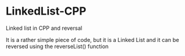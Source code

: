 # LinkedList-CPP
Linked list in CPP and reversal



It is a rather simple piece of code, but it is a Linked List and it can be reversed using the reverseList() function
